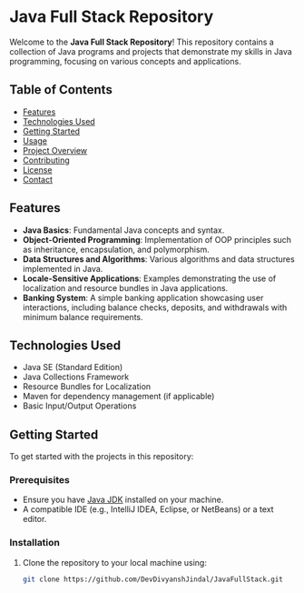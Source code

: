 # Java Full Stack Repository

Welcome to the **Java Full Stack Repository**! This repository contains a collection of Java programs and projects that demonstrate my skills in Java programming, focusing on various concepts and applications.

## Table of Contents

- [Features](#features)
- [Technologies Used](#technologies-used)
- [Getting Started](#getting-started)
- [Usage](#usage)
- [Project Overview](#project-overview)
- [Contributing](#contributing)
- [License](#license)
- [Contact](#contact)

## Features

- **Java Basics**: Fundamental Java concepts and syntax.
- **Object-Oriented Programming**: Implementation of OOP principles such as inheritance, encapsulation, and polymorphism.
- **Data Structures and Algorithms**: Various algorithms and data structures implemented in Java.
- **Locale-Sensitive Applications**: Examples demonstrating the use of localization and resource bundles in Java applications.
- **Banking System**: A simple banking application showcasing user interactions, including balance checks, deposits, and withdrawals with minimum balance requirements.

## Technologies Used

- Java SE (Standard Edition)
- Java Collections Framework
- Resource Bundles for Localization
- Maven for dependency management (if applicable)
- Basic Input/Output Operations

## Getting Started

To get started with the projects in this repository:

### Prerequisites

- Ensure you have [Java JDK](https://www.oracle.com/java/technologies/javase-jdk11-downloads.html) installed on your machine.
- A compatible IDE (e.g., IntelliJ IDEA, Eclipse, or NetBeans) or a text editor.

### Installation

1. Clone the repository to your local machine using:
   ```bash
   git clone https://github.com/DevDivyanshJindal/JavaFullStack.git
